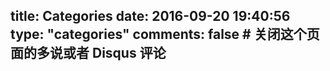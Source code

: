title: Categories
date: 2016-09-20 19:40:56
type: "categories"
comments: false # 关闭这个页面的多说或者 Disqus 评论
---
